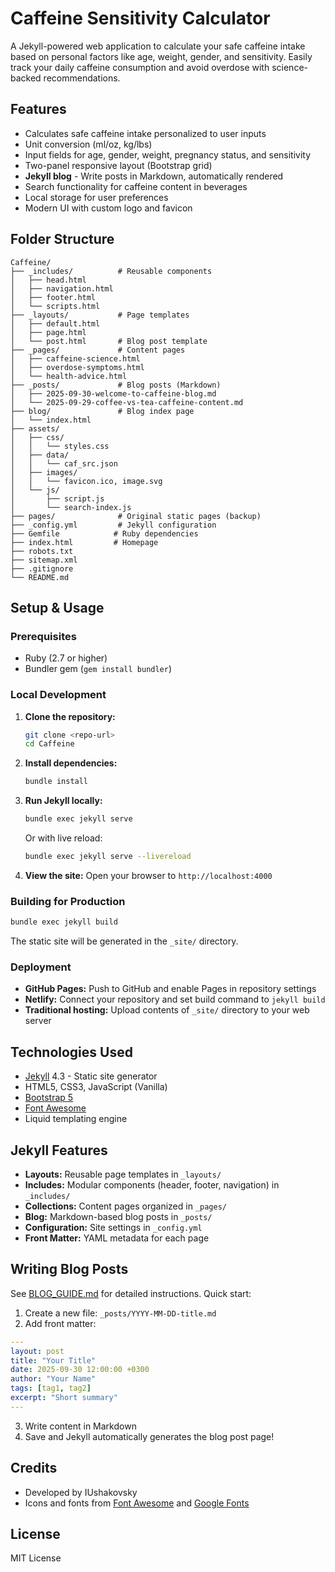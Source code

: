 # Caffeine Sensitivity Calculator

A Jekyll-powered web application to calculate your safe caffeine intake based on personal factors like age, weight, gender, and sensitivity. Easily track your daily caffeine consumption and avoid overdose with science-backed recommendations.

## Features
- Calculates safe caffeine intake personalized to user inputs
- Unit conversion (ml/oz, kg/lbs)
- Input fields for age, gender, weight, pregnancy status, and sensitivity
- Two-panel responsive layout (Bootstrap grid)
- **Jekyll blog** - Write posts in Markdown, automatically rendered
- Search functionality for caffeine content in beverages
- Local storage for user preferences
- Modern UI with custom logo and favicon

## Folder Structure
```
Caffeine/
├── _includes/          # Reusable components
│   ├── head.html
│   ├── navigation.html
│   ├── footer.html
│   └── scripts.html
├── _layouts/           # Page templates
│   ├── default.html
│   ├── page.html
│   └── post.html       # Blog post template
├── _pages/             # Content pages
│   ├── caffeine-science.html
│   ├── overdose-symptoms.html
│   └── health-advice.html
├── _posts/             # Blog posts (Markdown)
│   ├── 2025-09-30-welcome-to-caffeine-blog.md
│   └── 2025-09-29-coffee-vs-tea-caffeine-content.md
├── blog/               # Blog index page
│   └── index.html
├── assets/
│   ├── css/
│   │   └── styles.css
│   ├── data/
│   │   └── caf_src.json
│   ├── images/
│   │   └── favicon.ico, image.svg
│   └── js/
│       ├── script.js
│       └── search-index.js
├── pages/              # Original static pages (backup)
├── _config.yml         # Jekyll configuration
├── Gemfile            # Ruby dependencies
├── index.html         # Homepage
├── robots.txt
├── sitemap.xml
├── .gitignore
└── README.md
```

## Setup & Usage

### Prerequisites
- Ruby (2.7 or higher)
- Bundler gem (`gem install bundler`)

### Local Development
1. **Clone the repository:**
   ```bash
   git clone <repo-url>
   cd Caffeine
   ```

2. **Install dependencies:**
   ```bash
   bundle install
   ```

3. **Run Jekyll locally:**
   ```bash
   bundle exec jekyll serve
   ```
   Or with live reload:
   ```bash
   bundle exec jekyll serve --livereload
   ```

4. **View the site:**
   Open your browser to `http://localhost:4000`

### Building for Production
```bash
bundle exec jekyll build
```
The static site will be generated in the `_site/` directory.

### Deployment
- **GitHub Pages:** Push to GitHub and enable Pages in repository settings
- **Netlify:** Connect your repository and set build command to `jekyll build`
- **Traditional hosting:** Upload contents of `_site/` directory to your web server

## Technologies Used
- [Jekyll](https://jekyllrb.com/) 4.3 - Static site generator
- HTML5, CSS3, JavaScript (Vanilla)
- [Bootstrap 5](https://getbootstrap.com/)
- [Font Awesome](https://fontawesome.com/)
- Liquid templating engine

## Jekyll Features
- **Layouts:** Reusable page templates in `_layouts/`
- **Includes:** Modular components (header, footer, navigation) in `_includes/`
- **Collections:** Content pages organized in `_pages/`
- **Blog:** Markdown-based blog posts in `_posts/`
- **Configuration:** Site settings in `_config.yml`
- **Front Matter:** YAML metadata for each page

## Writing Blog Posts

See [BLOG_GUIDE.md](BLOG_GUIDE.md) for detailed instructions. Quick start:

1. Create a new file: `_posts/YYYY-MM-DD-title.md`
2. Add front matter:
```yaml
---
layout: post
title: "Your Title"
date: 2025-09-30 12:00:00 +0300
author: "Your Name"
tags: [tag1, tag2]
excerpt: "Short summary"
---
```
3. Write content in Markdown
4. Save and Jekyll automatically generates the blog post page!

## Credits
- Developed by IUshakovsky
- Icons and fonts from [Font Awesome](https://fontawesome.com/) and [Google Fonts](https://fonts.google.com/)

## License
MIT License
